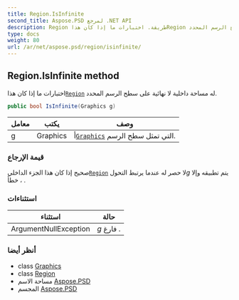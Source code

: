 ```yaml
---
title: Region.IsInfinite
second_title: Aspose.PSD لمرجع .NET API
description: Region طريقة. اختبارات ما إذا كان هذاRegion له مساحة داخلية لا نهائية على سطح الرسم المحدد.
type: docs
weight: 80
url: /ar/net/aspose.psd/region/isinfinite/
---
```

## Region.IsInfinite method

اختبارات ما إذا كان هذا[`Region`](../) له مساحة داخلية لا نهائية على سطح الرسم المحدد.

```csharp
public bool IsInfinite(Graphics g)
```

| معامل | يكتب | وصف |
| --- | --- | --- |
| g | Graphics | أ[`Graphics`](../../graphics/) التي تمثل سطح الرسم. |

### قيمة الإرجاع

صحيح إذا كان هذا الجزء الداخلي[`Region`](../) لا حصر له عندما يرتبط التحول*g* يتم تطبيقه وإلا ، خطأ .

### استثناءات

| استثناء | حالة |
| --- | --- |
| ArgumentNullException | *g* فارغ . |

### أنظر أيضا

* class [Graphics](../../graphics/)
* class [Region](../)
* مساحة الاسم [Aspose.PSD](../../region/)
* المجسم [Aspose.PSD](../../../)


